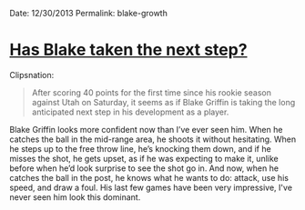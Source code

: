 Date: 12/30/2013
Permalink: blake-growth

# [Has Blake taken the next step?](http://www.clipsnation.com/2013/12/30/5254690/la-clippers-blake-griffin-taken-the-next-step)

Clipsnation:

> After scoring 40 points for the first time since his rookie season against Utah on Saturday, it seems as if Blake Griffin is taking the long anticipated next step in his development as a player.

Blake Griffin looks more confident now than I&rsquo;ve ever seen him. When he catches the ball in the mid-range area, he shoots it without hesitating. When he steps up to the free throw line, he&rsquo;s knocking them down, and if he misses the shot, he gets upset, as if he was expecting to make it, unlike before when he&rsquo;d look surprise to see the shot go in. And now, when he catches the ball in the post, he knows what he wants to do: attack, use his speed, and draw a foul. His last few games have been very impressive, I've never seen him look this dominant.
